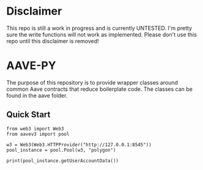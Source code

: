 # Disclaimer
This repo is still a work in progress and is currently UNTESTED. I'm pretty sure the write functions will not work as implemented. Please don't use this repo until this disclaimer is removed!

# AAVE-PY
The purpose of this repository is to provide wrapper classes around common Aave contracts that reduce boilerplate code. The classes can be found in the aave folder.

## Quick Start
```
from web3 import Web3
from aavev3 import pool

w3 = Web3(Web3.HTTPProvider("http://127.0.0.1:8545"))
pool_instance = pool.Pool(w3, "polygon")

print(pool_instance.getUserAccountData())
```